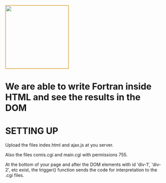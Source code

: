 <img src="https://github.com/yioryhos/f77html/blob/F77HTML/logo.png" style="width:200px;border:solid 1px orange"/>

# We are able to write Fortran inside HTML and see the results in the DOM

SETTING UP
==========

Upload the files index.html and ajax.js at you server. 

Also the files comis.cgi and main.cgi with permissions 755.

At the bottom of your page and after the DOM elements with id 'div-1', 'div-2', etc exist, the trigger() function sends the code for interpretation to the .cgi files.

